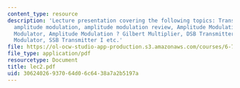 ```yaml
---
content_type: resource
description: 'Lecture presentation covering the following topics: Transceivers for
  amplitude modulation, amplitude modulation review, Amplitude Modulation: Switching
  Modulator, Amplitude Modulation ? Gilbert Multiplier, DSB Transmitter: Balanced
  Modulator, SSB Transmitter I etc.'
file: https://ol-ocw-studio-app-production.s3.amazonaws.com/courses/6-776-high-speed-communication-circuits-spring-2005/30624026937064d06c6438a7a2b5197a_lec2.pdf
file_type: application/pdf
resourcetype: Document
title: lec2.pdf
uid: 30624026-9370-64d0-6c64-38a7a2b5197a
---
```

